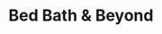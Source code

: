 ---
title: "Bed Bath & Beyond"
url: /east-gwillimbury/bed-bath-und-beyond/
shop: Haushaltsartikel
---